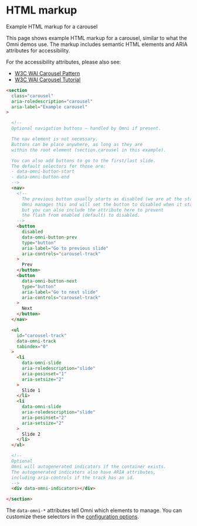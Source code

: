 
HTML markup
================================================================================

Example HTML markup for a carousel


This page shows example HTML markup for a carousel, similar to what the Omni demos use.
The markup includes semantic HTML elements and ARIA attributes for accessibility.

For the accessibility attributes, please also see:

-   [W3C WAI Carousel Pattern](https://www.w3.org/WAI/ARIA/apg/patterns/carousel/)
-   [W3C WAI Carousel Tutorial](https://www.w3.org/WAI/tutorials/carousels/working-example/)

```html
<section
  class="carousel"
  aria-roledescription="carousel"
  aria-label="Example carousel"
>

  <!--
  Optional navigation buttons — handled by Omni if present.

  The nav element is not necessary.
  Buttons can be place anywhere, as long as they are
  within the root element (section.carousel in this example).

  You can also add buttons to go to the first/last slide.
  The default selectors for those are:
  - data-omni-button-start
  - data-omni-button-end
  -->
  <nav>
    <!--
      The previous button usually starts as disabled (we are at the start).
      Omni manages this and will set the button to disabled when it starts,
      but you can also include the attribute here to prevent
      the flash from enabled (default) to disabled.
    -->
    <button
      disabled
      data-omni-button-prev
      type="button"
      aria-label="Go to previous slide"
      aria-controls="carousel-track"
    >
      Prev
    </button>
    <button
      data-omni-button-next
      type="button"
      aria-label="Go to next slide"
      aria-controls="carousel-track"
    >
      Next
    </button>      
  </nav>

  <ul
    id="carousel-track"
    data-omni-track
    tabindex="0"
  >
    <li
      data-omni-slide
      aria-roledescription="slide"
      aria-posinset="1"
      aria-setsize="2"
    >
      Slide 1
    </li>
    <li
      data-omni-slide
      aria-roledescription="slide"
      aria-posinset="2"
      aria-setsize="2"
    >
      Slide 2
    </li>
  </ul>

  <!--
  Optional
  Omni will autogenerated indicators if the container exists.
  The autogenerated indicators also have ARIA attributes,
  including aria-controls if the track has an id.
  -->
  <div data-omni-indicators></div>

</section>
```

The `data-omni-*` attributes tell Omni which elements to manage.
You can customize these selectors in the [configuration options](configuration-options.md).

